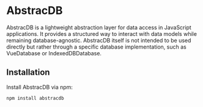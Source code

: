 # AbstracDB

AbstracDB is a lightweight abstraction layer for data access in JavaScript applications. It provides a structured way to interact with data models while remaining database-agnostic. AbstracDB itself is not intended to be used directly but rather through a specific database implementation, such as VueDatabase or IndexedDBDatabase.

## Installation

Install AbstracDB via npm:

```sh
npm install abstracdb
```
